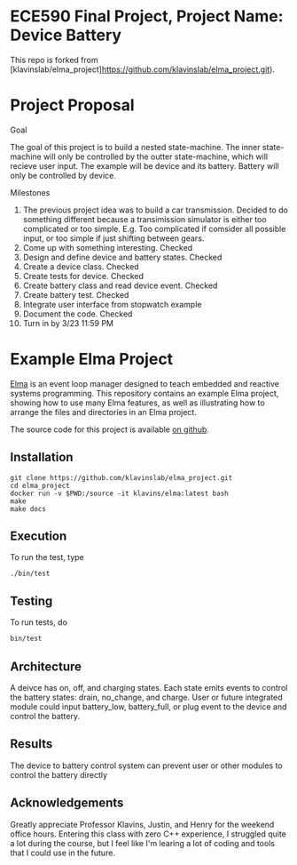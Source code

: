 ECE590 Final Project, Project Name: Device Battery
===

This repo is forked from [klavinslab/elma_project]https://github.com/klavinslab/elma_project.git).

Project Proposal
===

Goal

The goal of this project is to build a nested state-machine. The inner state-machine will only be controlled by the outter state-machine, which will recieve user input. The example will be device and its battery. Battery will only be controlled by device. 

Milestones

1. The previous project idea was to build a car transmission. Decided to do something different because a transimission simulator is either too complicated or too simple. E.g. Too complicated if comsider all possible input, or too simple if just shifting between gears. 
1. Come up with something interesting. Checked
1. Design and define device and battery states. Checked
1. Create a device class. Checked
1. Create tests for device. Checked
1. Create battery class and read device event. Checked
1. Create battery test. Checked
1. Integrate user interface from stopwatch example
1. Document the code. Checked
1. Turn in by 3/23 11:59 PM


Example Elma Project
===

[Elma](http://klavinslab.org/elma) is an event loop manager designed to teach embedded and reactive systems programming. This repository contains an example Elma project, showing how to use many Elma features, as well as illustrating how to arrange the files and directories in an Elma project.

The source code for this project is available [on github](https://github.com/klavinslab/elma_project).

Installation
---

    git clone https://github.com/klavinslab/elma_project.git
    cd elma_project
    docker run -v $PWD:/source -it klavins/elma:latest bash
    make
    make docs


Execution
---
To run the test, type

    ./bin/test


Testing
---
To run tests, do
```bash
bin/test
```

Architecture
---
A deivce has on, off, and charging states. Each state emits events to control the battery states: drain, no_change, and charge. User or future integrated module could input battery_low, battery_full, or plug event to the device and control the battery.

Results
---
The device to battery control system can prevent user or other modules to control the battery directly 

Acknowledgements
---
Greatly appreciate Professor Klavins, Justin, and Henry for the weekend office hours. Entering this class with zero C++ experience, I struggled quite a lot during the course, but I feel like I'm learing a lot of coding and tools that I could use in the future. 

